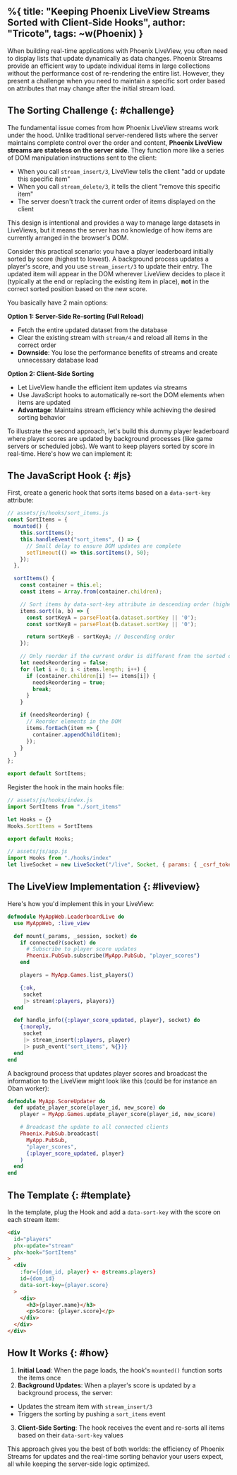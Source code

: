 %{
  title: "Keeping Phoenix LiveView Streams Sorted with Client-Side Hooks",
  author: "Tricote",
  tags: ~w(Phoenix)
}
---

When building real-time applications with Phoenix LiveView, you often need to display lists that update dynamically as data changes. Phoenix Streams provide an efficient way to update individual items in large collections without the performance cost of re-rendering the entire list. However, they present a challenge when you need to maintain a specific sort order based on attributes that may change after the initial stream load.

## The Sorting Challenge  {: #challenge}

The fundamental issue comes from how Phoenix LiveView streams work under the hood. Unlike traditional server-rendered lists where the server maintains complete control over the order and content, **Phoenix LiveView streams are stateless on the server side**. They function more like a series of DOM manipulation instructions sent to the client:

- When you call `stream_insert/3`, LiveView tells the client "add or update this specific item"
- When you call `stream_delete/3`, it tells the client "remove this specific item"
- The server doesn't track the current order of items displayed on the client

This design is intentional and provides a way to manage large datasets in LiveViews, but it means the server has no knowledge of how items are currently arranged in the browser's DOM.

Consider this practical scenario: you have a player leaderboard initially sorted by score (highest to lowest). A background process updates a player's score, and you use `stream_insert/3` to update their entry. The updated item will appear in the DOM wherever LiveView decides to place it (typically at the end or replacing the existing item in place), **not** in the correct sorted position based on the new score.

You basically have 2 main options:

**Option 1: Server-Side Re-sorting (Full Reload)**
- Fetch the entire updated dataset from the database
- Clear the existing stream with `stream/4` and reload all items in the correct order
- **Downside**: You lose the performance benefits of streams and create unnecessary database load

**Option 2: Client-Side Sorting**
- Let LiveView handle the efficient item updates via streams
- Use JavaScript hooks to automatically re-sort the DOM elements when items are updated
- **Advantage**: Maintains stream efficiency while achieving the desired sorting behavior

To illustrate the second approach, let's build this dummy player leaderboard where player scores are updated by background processes (like game servers or scheduled jobs). We want to keep players sorted by score in real-time. Here's how we can implement it:

## The JavaScript Hook  {: #js}

First, create a generic hook that sorts items based on a `data-sort-key` attribute:

```js
// assets/js/hooks/sort_items.js
const SortItems = {
  mounted() {
    this.sortItems();
    this.handleEvent("sort_items", () => {
      // Small delay to ensure DOM updates are complete
      setTimeout(() => this.sortItems(), 50);
    });
  },

  sortItems() {
    const container = this.el;
    const items = Array.from(container.children);

    // Sort items by data-sort-key attribute in descending order (highest score first)
    items.sort((a, b) => {
      const sortKeyA = parseFloat(a.dataset.sortKey || '0');
      const sortKeyB = parseFloat(b.dataset.sortKey || '0');

      return sortKeyB - sortKeyA; // Descending order
    });

    // Only reorder if the current order is different from the sorted order
    let needsReordering = false;
    for (let i = 0; i < items.length; i++) {
      if (container.children[i] !== items[i]) {
        needsReordering = true;
        break;
      }
    }

    if (needsReordering) {
      // Reorder elements in the DOM
      items.forEach(item => {
        container.appendChild(item);
      });
    }
  }
};

export default SortItems;
```

Register the hook in the main hooks file:

```js
// assets/js/hooks/index.js
import SortItems from "./sort_items"

let Hooks = {}
Hooks.SortItems = SortItems

export default Hooks;
```

```js
// assets/js/app.js
import Hooks from "./hooks/index"
let liveSocket = new LiveSocket("/live", Socket, { params: { _csrf_token: csrfToken }, hooks: Hooks })
```

## The LiveView Implementation  {: #liveview}

Here's how you'd implement this in your LiveView:

```elixir
defmodule MyAppWeb.LeaderboardLive do
  use MyAppWeb, :live_view

  def mount(_params, _session, socket) do
    if connected?(socket) do
      # Subscribe to player score updates
      Phoenix.PubSub.subscribe(MyApp.PubSub, "player_scores")
    end

    players = MyApp.Games.list_players()

    {:ok,
     socket
     |> stream(:players, players)}
  end

  def handle_info({:player_score_updated, player}, socket) do
    {:noreply,
     socket
     |> stream_insert(:players, player)
     |> push_event("sort_items", %{})}
  end
end
```

A background process that updates player scores and broadcast the information to the LiveView might look like this (could be for instance an Oban worker):

```elixir
defmodule MyApp.ScoreUpdater do
  def update_player_score(player_id, new_score) do
    player = MyApp.Games.update_player_score(player_id, new_score)

    # Broadcast the update to all connected clients
    Phoenix.PubSub.broadcast(
      MyApp.PubSub,
      "player_scores",
      {:player_score_updated, player}
    )
  end
end
```

## The Template  {: #template}

In the template, plug the Hook and add a `data-sort-key` with the score on each stream item:

```html
<div
  id="players"
  phx-update="stream"
  phx-hook="SortItems"
>
  <div
    :for={{dom_id, player} <- @streams.players}
    id={dom_id}
    data-sort-key={player.score}
  >
    <div>
      <h3>{player.name}</h3>
      <p>Score: {player.score}</p>
    </div>
  </div>
</div>
```

## How It Works {: #how}

1. **Initial Load**: When the page loads, the hook's `mounted()` function sorts the items once
2. **Background Updates**: When a player's score is updated by a background process, the server:
  * Updates the stream item with `stream_insert/3`
  * Triggers the sorting by pushing a `sort_items` event
3. **Client-Side Sorting**: The hook receives the event and re-sorts all items based on their `data-sort-key` values

This approach gives you the best of both worlds: the efficiency of Phoenix Streams for updates and the real-time sorting behavior your users expect, all while keeping the server-side logic optimized.